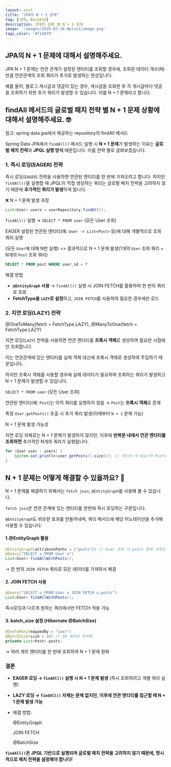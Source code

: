 ```yaml
---
layout: post
title: "JPA의 N + 1 문제"
tag: [JPA, BackEnd]
description: JPA의 상황 별 N + 1 문제
image: '/images/2025-03-18-Nplus1/image.png'
tags_color: '#f14979'
---
```


## JPA의 N + 1 문제에 대해서 설명해주세요.

JPA N + 1 문제는 연관 관계가 설정된 엔티티를 조회할 경우에, 조회된 데이터 개수(N)만큼 연관관계의 조회 쿼리가 추가로 발생하는 현상입니다.

예를 들어, 블로그 게시글과 댓글이 있는 경우, 게시글을 조회한 후 각 게시글마다 댓글을 조회하기 위한 추가 쿼리가 발생할 수 있습니다. 이를 N + 1 문제라고 합니다.

## findAll 메서드의 글로벌 패치 전략 별 N + 1 문제 상황에 대해서 설명해주세요. 🤓

참고: spring data jpa에서 제공하는 repository의 findAll 메서드

Spring Data JPA에서 `findAll()` 메서드 실행 시 **N + 1 문제**가 발생하는 이유는 **글로벌 패치 전략**과 **JPQL 실행 방식** 때문입니다. 이를 전략 별로 살펴보겠습니다.

### 1. **즉시 로딩(EAGER) 전략**

즉시 로딩(`EAGER`) 전략을 사용하면 연관된 엔티티를 한 번에 가져오려고 합니다. 하지만 `findAll()`을 실행할 때 JPQL이 직접 생성하는 쿼리는 글로벌 패치 전략을 고려하지 않기 때문에 **추가적인 쿼리가 발생**하게 됩니다.

❌ N + 1 문제 발생 과정

```java
List<User> users = userRepository.findAll(); 
```

`findAll()` 실행 → `SELECT * FROM user` (모든 User 조회)

EAGER 설정된 연관된 엔티티(예: `User -> List<Post>` 등)에 대해 개별적으로 조회 쿼리 실행

(모든 `User`에 대해 N번 실행) => 결과적으로 N + 1 문제 발생(1개의 `User` 조회 쿼리 + N개의 `Post` 조회 쿼리)

```sql
SELECT * FROM post WHERE user_id = ?
```

해결 방법

- **`@EntityGraph` 사용** → `findAll()` 실행 시 JOIN FETCH를 활용하여 한 번의 쿼리로 조회
- **FetchType을 `LAZY`로 설정**하고, `JOIN FETCH`를 사용하여 필요한 경우에만 로드

### 2. **지연 로딩(LAZY) 전략**

@OneToMany(fetch = FetchType.LAZY), @ManyToOne(fetch = FetchType.LAZY)

지연 로딩(`LAZY`) 전략을 사용하면 연관 엔티티를 **프록시 객체**로 생성하여 필요한 시점에만 조회합니다.

이는 연관관계에 있는 엔티티를 실제 객체 대신에 프록시 객체로 생성하여 주입하기 때문입니다.

하지만 프록시 객체를 사용할 경우에 실제 데이터가 필요하여 조회하는 쿼리가 발생하고 N + 1 문제가 발생할 수 있습니다.

`SELECT * FROM user` (모든 User 조회)

연관된 엔티티(예: `Post`)는 아직 쿼리를 실행하지 않음
 → `Post`는 **프록시 객체**로 존재

특정 `User.getPosts()` 호출 시 추가 쿼리 발생(이때부터 `N + 1` 문제 가능)

N + 1 문제 발생 가능성

지연 로딩 자체로는 N + 1 문제가 발생하지 않지만, 이후에 **반복문 내에서 연관 엔티티를 조회하면** 추가적인 N개의 쿼리가 실행됩니다.

```java
for (User user : users) {
    System.out.println(user.getPosts().size()); // 여기서 각 User의 Posts를 가져오면서 추가 쿼리 발생
}
```

## N + 1 문제는 어떻게 해결할 수 있을까요? 🤔

N + 1 문제를 해결하기 위해서는 `fetch join`, `@EntityGraph`를 사용해 볼 수 있습니다. 

`fetch join`은 연관 관계에 있는 엔티티를 한번에 즉시 로딩하는 구문입니다. 

`@EntityGraph`도 비슷한 효과를 만들어내며, 쿼리 메서드에 해당 어노테이션을 추가해 사용할 수 있습니다.

#### 1.@EntityGraph 활용

```java
@EntityGraph(attributePaths = {"posts"}) // User 조회 시 posts 함께 가져오기
@Query("SELECT u FROM User u")
List<User> findAllWithPosts();
```

→ 한 번의 `JOIN FETCH` 쿼리로 모든 데이터를 가져와서 해결

#### 2. JOIN FETCH 사용

```java
@Query("SELECT u FROM User u JOIN FETCH u.posts")
List<User> findAllWithPosts();
```

즉시로딩과 다르게 원하는 쿼리에서만 FETCH 적용 가능

#### 3. batch_size 설정 (Hibernate @BatchSize)

```java
@OneToMany(mappedBy = "user")
@BatchSize(size = 10) // IN 쿼리로 최적화
private List<Post> posts;
```

→ 여러 개의 엔티티를 한 번에 조회하여 N + 1 문제 완화



### 결론 

- **EAGER 로딩 → `findAll()` 실행 시 N + 1 문제 발생** (즉시 조회하려고 개별 쿼리 실행)
- **LAZY 로딩 → `findAll()` 자체는 문제 없지만, 이후에 연관 엔티티를 접근할 때 N + 1 문제 발생 가능**
- 해결 방법:
  
  @EntityGraph
  
  JOIN FETCH
  
  @BatchSize

**`findAll()`은 JPQL 기반으로 실행되며 글로벌 패치 전략을 고려하지 않기 때문에, 명시적으로 패치 전략을 설정해야 합니다!**
